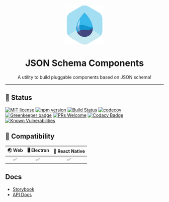 <div align="center">
	<img width=125 height=125 src="assets/common/logo.png">
  <h1>
		JSON Schema Components
	</h1>
  <p>A utility to build pluggable components based on JSON schema!</p>
</div>

<hr />

## 🎊 Status

[![MIT license](https://img.shields.io/badge/license-MIT-brightgreen.svg)](http://opensource.org/licenses/MIT)
[![npm version](https://img.shields.io/npm/v/@bluebase/plugin-json-schema-components.svg?style=flat)](https://npmjs.org/package/@bluebase/plugin-json-schema-components "View this project on npm")
[![Build Status](https://travis-ci.com/BlueBaseJS/plugin-json-schema-components.svg?branch=master)](https://travis-ci.com/BlueBaseJS/plugin-json-schema-components)
[![codecov](https://codecov.io/gh/BlueBaseJS/plugin-json-schema-components/branch/master/graph/badge.svg)](https://codecov.io/gh/BlueBaseJS/plugin-json-schema-components)
[![Greenkeeper badge](https://badges.greenkeeper.io/BlueBaseJS/plugin-json-schema-components.svg)](https://greenkeeper.io/) [![PRs Welcome](https://img.shields.io/badge/PRs-welcome-brightgreen.svg)](https://github.com/BlueBaseJS/plugin-json-schema-components/blob/master/CONTRIBUTING.md)
[![Codacy Badge](https://api.codacy.com/project/badge/Grade/3c79162871414b6aa7c15d1a423adeca)](https://www.codacy.com/app/BlueBaseJS/plugin-json-schema-components?utm_source=github.com&amp;utm_medium=referral&amp;utm_content=BlueBaseJS/plugin-json-schema-components&amp;utm_campaign=Badge_Grade)
[![Known Vulnerabilities](https://snyk.io/test/github/BlueBaseJS/plugin-json-schema-components/badge.svg)](https://snyk.io/test/github/BlueBaseJS/plugin-json-schema-components)

## 🤝 Compatibility

| 🌏 Web | 🖥 Electron | 📱 React Native |
| :---: | :--------: | :------------: |
|✅|✅|✅|

## Docs

- [Storybook](https://bluebasejs.github.io/plugin-json-schema-components/storybook/)
- [API Docs](https://bluebasejs.github.io/plugin-json-schema-components/)